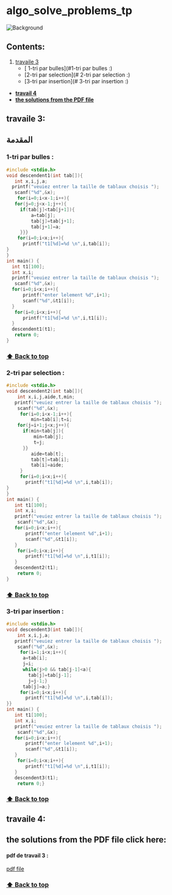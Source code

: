 # algo_solve_problems_tp
![Background](https://user-images.githubusercontent.com/127783044/228566427-bd3aaa48-f15c-46d9-ac45-66a6a8343886.png)

## Contents:

1. [travaile 3](#travaile)
   * [ 1-tri par bulles](#1-tri par bulles :)
   * [2-tri par selection](# 2-tri par selection :)
    * [3-tri par insertion](# 3-tri par insertion :)
    
 * [**travail 4**](https://github.com/zem-litissia/algo_solve_problems_tp/edit/main/README.md#travaile-4) 
 * [**the solutions from the PDF file** ](https://github.com/zem-litissia/algo_solve_problems_tp/edit/main/README.md#the-solutions-from-the-pdf-file-click-here) 
 
 
 
 ## travaile 3:
 ## المقدمة

 
 ### 1-tri par bulles :
 

 ```c
 #include <stdio.h>
void descendent1(int tab[]){
    int x,i,j,a;
   printf("veuiez entrer la taille de tablaux choisis ");
    scanf("%d",&x);
     for(i=0;i<x-1;i++){
    for(j=0;j<x-1;j++){
      if(tab[j]<tab[j+1]){
          a=tab[j];
          tab[j]=tab[j+1];
          tab[j+1]=a;
      }}}
     for(i=0;i<x;i++){
       printf("t1[%d]=%d \n",i,tab[i]);
}
}
int main() {
   int t1[100];
   int x,i;
   printf("veuiez entrer la taille de tablaux choisis ");
    scanf("%d",&x);
   for(i=0;i<x;i++){
       printf("enter lelement %d",i+1);
       scanf("%d",&t1[i]);
   }
    for(i=0;i<x;i++){
       printf("t1[%d]=%d \n",i,t1[i]);
   }
   descendent1(t1);
    return 0;
}

```
### [⬆ **Back to top**](https://github.com/zem-litissia/algo_solve_problems_tp/edit/main/README.md#contents)

### 2-tri par selection :


```c
#include <stdio.h>
void descendent2(int tab[]){
    int x,i,j,aide,t,min;
   printf("veuiez entrer la taille de tablaux choisis ");
    scanf("%d",&x);
     for(i=0;i<x-1;i++){
         min=tab[i];t=i;
    for(j=i+1;j<x;j++){
      if(min<tab[j]){
          min=tab[j];
          t=j;
      }}
         aide=tab[t];
         tab[t]=tab[i];
         tab[i]=aide;
     }
     for(i=0;i<x;i++){
       printf("t1[%d]=%d \n",i,tab[i]);
}
}
int main() {
   int t1[100];
   int x,i;
   printf("veuiez entrer la taille de tablaux choisis ");
    scanf("%d",&x);
   for(i=0;i<x;i++){
       printf("enter lelement %d",i+1);
       scanf("%d",&t1[i]);
   }
    for(i=0;i<x;i++){
       printf("t1[%d]=%d \n",i,t1[i]);
   }
   descendent2(t1);
    return 0;
}

```
### [⬆ **Back to top**](https://github.com/zem-litissia/algo_solve_problems_tp/edit/main/README.md#contents)

### 3-tri par insertion :


```c
#include <stdio.h>
void descendent3(int tab[]){
    int x,i,j,a;
   printf("veuiez entrer la taille de tablaux choisis ");
    scanf("%d",&x);
     for(i=1;i<x;i++){
      a=tab[i];
      j=i;
      while(j>0 && tab[j-1]<a){
      	tab[j]=tab[j-1];
      	j=j-1;}
	  tab[j]=a;}
     for(i=0;i<x;i++){
       printf("t1[%d]=%d \n",i,tab[i]);
}}
int main() {
   int t1[100];
   int x,i;
   printf("veuiez entrer la taille de tablaux choisis ");
    scanf("%d",&x);
   for(i=0;i<x;i++){
       printf("enter lelement %d",i+1);
       scanf("%d",&t1[i]);
   }
    for(i=0;i<x;i++){
       printf("t1[%d]=%d \n",i,t1[i]);
   }
   descendent3(t1);
    return 0;}


```
### [⬆ **Back to top**](https://github.com/zem-litissia/algo_solve_problems_tp/edit/main/README.md#contents)
## travaile 4:



## the solutions from the PDF file click here:

#### pdf de travail 3 :

[pdf file ](https://github.com/zem-litissia/algo_solve_problems_tp/files/11103366/algo_solve_pdf.pdf)


### [⬆ **Back to top**](https://github.com/zem-litissia/algo_solve_problems_tp/edit/main/README.md#contents)
